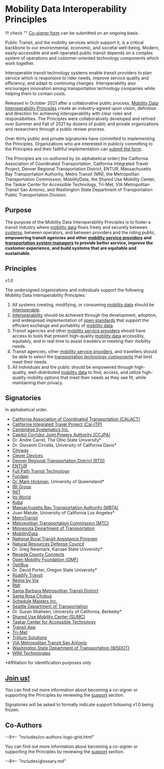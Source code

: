 # Mobility Data Interoperability Principles

!!! check ""
    [Co-signer form](https://forms.gle/TW5f25cUR12GTiCB6) can be submitted on an ongoing basis.

Public Transit, and the mobility services which support it, is a critical backbone to our environmental, economic, and societal well-being.  Modern, easily-accessible and well-operated public transit depends on a complex system of operations and customer-oriented technology components which work together.  

Interoperable transit technology systems enable transit providers to plan service which is responsive to rider needs, improve service quality and efficiency, and adapt to continuing changes.  Interoperability also encourages innovation among transportation technology companies while helping them to contain costs.

Released in October 2021 after a collaborative public process, [Mobility Data Interoperability Principles](http:interoperablemobility.org) create an industry-agreed upon vision, definition and direction for achieving interoperability with clear roles and responsibilities. The Principles were collaboratively developed and refined over Summer and Fall of 2021 by dozens of public and private organizations and researchers through a public review process.  

Over thirty public and private signatories have committed to implementing the Principles.  Organizations who are interested in publicly committing to the Principles and their faithful implementation can [submit the form](https://forms.gle/TW5f25cUR12GTiCB6).  

The Principles are co-authored by (in alphabetical order) the California Association of Coordinated Transportation, California Integrated Travel Project, Denver Regional Transportation District,  ENTUR, Massachusetts Bay Transportation Authority, Metro Transit (MN), the Metropolitan Transportation Commission, MobilityData, the Shared Use Mobility Center, the Taskar Center for Accessible Technology, Tri-Met, VIA Metropolitan Transit San Antonio, and Washington State Department of Transportation Public Transportation Division.  

## Purpose

The purpose of the Mobility Data Interoperability Principles is to foster a transit industry where [mobility data](definitions.md#mobility_data) flows freely and securely between [systems](definitions.md#mobility_technology_system), between operators, and between providers and the riding public, **empowering transit agencies and other [mobility service providers](definitions.md#mobility_service_provider) and [transportation system managers](definitions.md#transportation_system_manager) to provide better service, improve the customer experience, and build systems that are equitable and sustainable.**

## Principles

<span class="version-tag">v1.0</span>

The undersigned organizations and individuals support the following Mobility Data Interoperability Principles:

1. All systems creating, modifying, or consuming [mobility data](definitions.md#mobility_data) should be [interoperable](definitions.md#interoperability).  
2. [Interoperability](definitions.md#interoperability) should be achieved through the development, adoption, and widespread implementation of [open standards](definitions.md#open_standard) that support the efficient exchange and portability of [mobility data](definitions.md#mobility_data).  
3. Transit agencies and other [mobility service providers](definitions.md#mobility_service_provider) should have access to tools that present high-quality [mobility data](definitions.md#mobility_data) accessibly, equitably, and in real time to assist travelers in meeting their mobility needs.  
4. Transit agencies, other [mobility service providers](definitions.md#mobility_service_provider), and travellers should be able to select the [transportation technology components](definitions.md#mobility_technology_component) that best meet their needs.  
5. All individuals and the public should be empowered through high-quality, well-distributed [mobility data](definitions.md#mobility_data) to find, access, and utilize high-quality mobility options that meet their needs as they see fit, while maintaining their privacy.

## Signatories

In alphabetical order.  

- [California Association of Coordinated Transportation (CALACT)](http://calact.org)  
- [California Integrated Travel Project (Cal-ITP)](http://calitp.org)  
- [Cambridge Systematics Inc.](http://camsys.software/)  
- [Capitol Corridor Joint Powers Authority (CCJPA)](http://capitolcorridor.org)  
- Dr. Andre Carrel, The Ohio State University\*  
- Dr. Giovanni Circella, University of California Davis\*  
- [Cityway](https://cityway.io/)  
- [Clever Devices](https://cleverdevices.com)  
- [Denver Regional Transportation District (RTD)](https://www.rtd-denver.com/)  
- [ENTUR](https://entur.no/)  
- [Full Path Transit Technology](http://fullpath.io)  
- [Fundapi](fundapi.org)  
- [Dr. Mark Hickman](https://researchers.uq.edu.au/researcher/2972), University of Queensland\*  
- [IBI Group](https://www.ibigroup.com)  
- [INIT](https://www.initse.com)  
- [Ito World](https://www.itoworld.com/)  
- [Kuba](https://www.kubapay.com/)  
- [Massachusetts Bay Transportation Authority (MBTA)](https://www.mbta.com/)  
- Juan Matute, University of California Los Angeles*  
- [MetroTransit](http://metrotransit.org)  
- [Metropolitan Transportation Commission (MTC)](http://bayareametro.gov)  
- [Minnesota Department of Transportation](https://www.dot.state.mn.us/)  
- [MobilityData](http://mobilitydata.org)  
- [National Rural Transit Assistance Program](https://www.nationalrtap.org/)  
- [Natural Resources Defense Council](http://www.nrdc.org)  
- Dr. Greg Newmark, Kansas State University\*  
- [Nevada County Connects](https://www.mynevadacounty.com/2257/Transit-Services)  
- [Open Mobility Foundation (OMF)](https://www.openmobilityfoundation.org/)  
- [OptiBus](http://www.optibus.com)  
- Dr. David Porter, Oregon State University*  
- [Roadify Transit](https://www.roadify.com/)  
- [Remix by Via](http://remix.com)  
- [RMI](http://rmi.org)  
- [Santa Barbara Metropolitan Transit District](http://sbmtd.gov)  
- [Santa Rosa Citybus](https://srcity.org/1036/Transit-and-CityBus)  
- [Schedule Masters Inc.](http://themasterscheduler.com)  
- [Seattle Department of Transportation](https://www.seattle.gov/transportation)  
- Dr. Susan Shaheen, University of California, Berkeley*  
- [Shared Use Mobility Center (SUMC)](https://sharedusemobilitycenter.org/)  
- [Taskar Center for Accessible Technology](https://tcat.cs.washington.edu/)  
- [Transit App](http://transitapp.com)  
- [Tri-Met](https://trimet.org/)  
- [Trillium Solutions](https://trilliumtransit.com/)  
- [VIA Metropolitan Transit San Antonio](https://www.viainfo.net/)  
- [Washington State Department of Transportation (WSDOT)](https://wsdot.wa.gov/)  
- [WINI Technologies](http://www.winitechnologies.com/)  

*Affiliation for identification purposes only

## [**Join us!**](https://forms.gle/TW5f25cUR12GTiCB6)

You can find out more information about becoming a co-signer or supporting the Principles by reviewing the [support](support.md) section.  

Signatories will be asked to formally indicate support following v1.0 being frozen.

## Co-Authors

--8<-- "includes/co-authors-logo-grid.html"

You can find out more information about becoming a co-signer or supporting the Principles by reviewing the [support](support.md) section.

--8<-- "includes/glossary.md"
